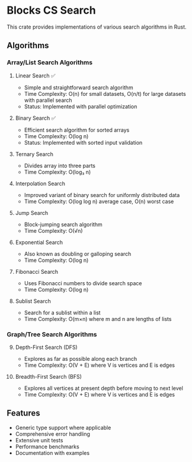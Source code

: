 # Blocks CS Search

This crate provides implementations of various search algorithms in Rust.

## Algorithms

### Array/List Search Algorithms
1. Linear Search ✅
   - Simple and straightforward search algorithm
   - Time Complexity: O(n) for small datasets, O(n/t) for large datasets with parallel search
   - Status: Implemented with parallel optimization

2. Binary Search ✅
   - Efficient search algorithm for sorted arrays
   - Time Complexity: O(log n)
   - Status: Implemented with sorted input validation

3. Ternary Search  
   - Divides array into three parts
   - Time Complexity: O(log₃ n)

4. Interpolation Search  
   - Improved variant of binary search for uniformly distributed data
   - Time Complexity: O(log log n) average case, O(n) worst case

5. Jump Search  
   - Block-jumping search algorithm
   - Time Complexity: O(√n)

6. Exponential Search  
   - Also known as doubling or galloping search
   - Time Complexity: O(log n)

7. Fibonacci Search  
   - Uses Fibonacci numbers to divide search space
   - Time Complexity: O(log n)

8. Sublist Search  
   - Search for a sublist within a list
   - Time Complexity: O(m×n) where m and n are lengths of lists

### Graph/Tree Search Algorithms
9. Depth-First Search (DFS)  
   - Explores as far as possible along each branch
   - Time Complexity: O(V + E) where V is vertices and E is edges

10. Breadth-First Search (BFS)  
    - Explores all vertices at present depth before moving to next level
    - Time Complexity: O(V + E) where V is vertices and E is edges

## Features
- Generic type support where applicable
- Comprehensive error handling
- Extensive unit tests
- Performance benchmarks
- Documentation with examples